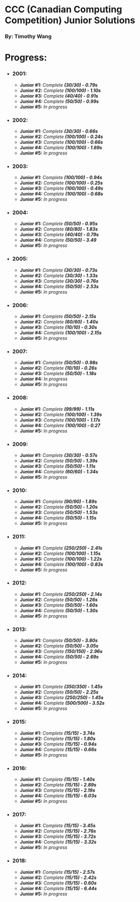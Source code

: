 # CCC (Canadian Computing Competition) Junior Solutions

### By: Timothy Wang 

# Progress:

 - ### **2001:**
    - **Junior #1:** _Complete **(30/30) - 0.79s**_
    - **Junior #2:** _Complete **(100/100) - 1.10s**_
    - **Junior #3:** _Complete **(40/40) - 0.91s**_
    - **Junior #4:** _Complete **(50/50) - 0.99s**_
    - **Junior #5:** _In progress_
    
 - ### **2002:**
    - **Junior #1:** _Complete **(30/30) - 0.66s**_
    - **Junior #2:** _Complete **(100/100) - 0.24s**_
    - **Junior #3:** _Complete **(100/100) - 0.66s**_
    - **Junior #4:** _Complete **(100/100) - 1.69s**_
    - **Junior #5:** _In progress_
    
 - ### **2003:**
    - **Junior #1:** _Complete **(100/100) - 0.94s**_
    - **Junior #2:** _Complete **(100/100) - 0.25s**_
    - **Junior #3:** _Complete **(100/100) - 0.49s**_
    - **Junior #4:** _Complete **(100/100) - 0.68s**_
    - **Junior #5:** _In progress_
    
 - ### **2004:**
    - **Junior #1:** _Complete **(50/50) - 0.95s**_
    - **Junior #2:** _Complete **(80/80) - 1.83s**_
    - **Junior #3:** _Complete **(40/40) - 0.79s**_
    - **Junior #4:** _Complete **(50/50) - 3.49**_
    - **Junior #5:** _In progress_
    
 - ### **2005:**
    - **Junior #1:** _Complete **(30/30) - 0.73s**_
    - **Junior #2:** _Complete **(30/30) - 1.33s**_
    - **Junior #3:** _Complete **(30/30) - 0.76s**_
    - **Junior #4:** _Complete **(50/50) - 2.53s**_
    - **Junior #5:** _In progress_
    
 - ### **2006:**
    - **Junior #1:** _Complete **(50/50) - 2.15s**_
    - **Junior #2:** _Complete **(60/60) - 1.40s**_
    - **Junior #3:** _Complete **(10/10) - 0.30s**_
    - **Junior #4:**  _Complete **(100/100) - 2.15s**_
    - **Junior #5:** _In progress_
    
 - ### **2007:**
    - **Junior #1:** _Complete **(50/50) - 0.98s**_
    - **Junior #2:** _Complete **(10/10) - 0.26s**_
    - **Junior #3:** _Complete **(50/50) - 1.18s**_
    - **Junior #4:** _In progress_
    - **Junior #5:** _In progress_
    
 - ### **2008:**
    - **Junior #1:** _Complete **(99/99) - 1.11s**_
    - **Junior #2:** _Complete **(100/100) - 1.39s**_
    - **Junior #3:** _Complete **(100/100) - 1.17s**_
    - **Junior #4:** _Complete **(100/100) - 0.27**_
    - **Junior #5:** _In progress_
    
 - ### **2009:**
    - **Junior #1:** _Complete **(30/30) - 0.57s**_
    - **Junior #2:** _Complete **(50/50) - 1.39s**_
    - **Junior #3:** _Complete **(50/50) - 1.11s**_
    - **Junior #4:** _Complete **(60/60) - 1.34s**_
    - **Junior #5:** _In progress_
    
 - ### **2010:**
    - **Junior #1:** _Complete **(90/90) - 1.89s**_
    - **Junior #2:** _Complete **(50/50) - 1.20s**_
    - **Junior #3:** _Complete **(50/50) - 1.53s**_
    - **Junior #4:** _Complete **(50/50) - 1.15s**_
    - **Junior #5:** _In progress_
    
 - ### **2011:**
    - **Junior #1:** _Complete **(250/250) - 2.41s**_
    - **Junior #2:** _Complete **(100/100) - 1.15s**_
    - **Junior #3:** _Complete **(100/100) - 1.22s**_
    - **Junior #4:** _Complete **(100/100) - 0.83s**_
    - **Junior #5:** _In progress_

 - ### **2012:**
    - **Junior #1:** _Complete **(250/250) - 2.14s**_
    - **Junior #2:** _Complete **(50/50) - 1.26s**_
    - **Junior #3:** _Complete **(50/50) - 1.60s**_
    - **Junior #4:** _Complete **(50/50) - 1.30s**_
    - **Junior #5:** _In progress_
    
 - ### **2013:**
    - **Junior #1:** _Complete **(50/50) - 3.80s**_
    - **Junior #2:** _Complete **(50/50) - 3.05s**_
    - **Junior #3:** _Complete **(150/150) - 2.96s**_
    - **Junior #4:** _Complete **(50/50) - 2.69s**_
    - **Junior #5:** _In progress_
    
 - ### **2014:**
    - **Junior #1:** _Complete **(350/350) - 1.45s**_
    - **Junior #2:** _Complete **(50/50) - 2.25s**_
    - **Junior #3:** _Complete **(250/250) - 1.45s**_
    - **Junior #4:** _Complete **(500/500) - 3.52s**_
    - **Junior #5:** _In progress_
    
 - ### **2015:**
    - **Junior #1:** _Complete **(15/15) - 3.74s**_
    - **Junior #2:** _Complete **(15/15) - 1.80s**_
    - **Junior #3:** _Complete **(15/15) - 0.94s**_
    - **Junior #4:** _Complete **(15/15) - 0.66s**_
    - **Junior #5:** _In progress_
    
 - ### **2016:**
    - **Junior #1:** _Complete **(15/15) - 1.40s**_
    - **Junior #2:** _Complete **(15/15) - 2.89s**_
    - **Junior #3:** _Complete **(15/15) - 2.19s**_
    - **Junior #4:** _Complete **(15/15) - 6.03s**_
    - **Junior #5:** _In progress_
    
 - ### **2017:**
    - **Junior #1:** _Complete **(15/15) - 3.45s**_
    - **Junior #2:** _Complete **(15/15) - 2.76s**_
    - **Junior #3:** _Complete **(15/15) - 3.72s**_
    - **Junior #4:** _Complete **(15/15) - 3.32s**_
    - **Junior #5:** _In progress_
    
 - ### **2018:**
    - **Junior #1:** _Complete **(15/15) - 2.57s**_
    - **Junior #2:** _Complete **(15/15) - 2.42s**_
    - **Junior #3:** _Complete **(15/15) - 0.60s**_
    - **Junior #4:** _Complete **(15/15) - 6.44s**_
    - **Junior #5:** _In progress_
    
 
